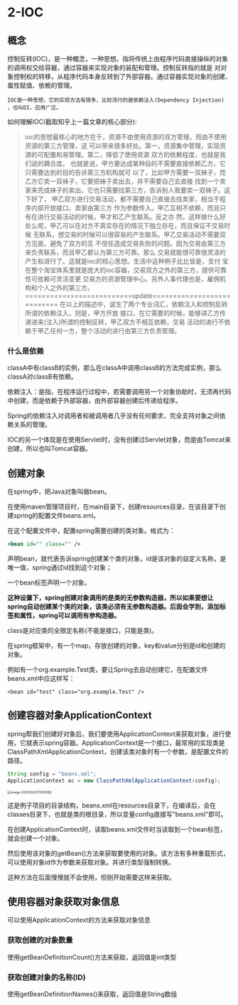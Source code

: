 # 2-IOC

## 概念

​		控制反转(IOC)，是一种概念，一种思想。指将传统上由程序代码直接操纵的对象的调用权交给容器，通过容器来实现对象的装配和管理。控制反转指的就是 对对象控制权的转移，从程序代码本身反转到了外部容器。通过容器实现对象的创建、属性赋值、依赖的管理。

 	IOC是一种思想，它的实现方法有很多，比较流行的是依赖注入(Dependency Injection) ，也叫DI，应用广泛。

如何理解IOC(截取知乎上一篇文章的核心部分):

> ioc的思想最核⼼的地⽅在于，资源不由使⽤资源的双⽅管理，⽽由不使⽤资源的第三⽅管理，这
> 可以带来很多好处。第⼀，资源集中管理，实现资源的可配置和易管理。第⼆，降低了使⽤资源
> 双⽅的依赖程度，也就是我们说的耦合度。
> 也就是说，甲⽅要达成某种⽬的不需要直接依赖⼄⽅，它只需要达到的⽬的告诉第三⽅机构就可
> 以了，⽐如甲⽅需要⼀双袜⼦，⽽⼄⽅它卖⼀双袜⼦，它要把袜⼦卖出去，并不需要⾃⼰去直接
> 找到⼀个卖家来完成袜⼦的卖出。它也只需要找第三⽅，告诉别⼈我要卖⼀双袜⼦。这下好了，
> 甲⼄双⽅进⾏交易活动，都不需要⾃⼰直接去找卖家，相当于程序内部开放接⼝，卖家由第三⽅
> 作为参数传⼊。甲⼄互相不依赖，⽽且只有在进⾏交易活动的时候，甲才和⼄产⽣联系。反之亦
> 然。这样做什么好处么呢，甲⼄可以在对⽅不真实存在的情况下独⽴存在，⽽且保证不交易时候
> ⽆联系，想交易的时候可以很容易的产⽣联系。甲⼄交易活动不需要双⽅⻅⾯，避免了双⽅的互
> 不信任造成交易失败的问题。因为交易由第三⽅来负责联系，⽽且甲⼄都认为第三⽅可靠。那么
> 交易就能很可靠很灵活的产⽣和进⾏了。这就是ioc的核⼼思想。⽣活中这种例⼦⽐⽐皆是，⽀付
> 宝在整个淘宝体系⾥就是庞⼤的ioc容器，交易双⽅之外的第三⽅，提供可靠性可依赖可灵活变更
> 交易⽅的资源管理中⼼。另外⼈事代理也是，雇佣机构和个⼈之外的第三⽅。
> ==========================update===========================
> 在以上的描述中，诞⽣了两个专业词汇，依赖注⼊和控制反转所谓的依赖注⼊，则是，甲⽅开放
> 接⼝，在它需要的时候，能够讲⼄⽅传递进来(注⼊)所谓的控制反转，甲⼄双⽅不相互依赖，交易
> 活动的进⾏不依赖于甲⼄任何⼀⽅，整个活动的进⾏由第三⽅负责管理。

### 什么是依赖

classA中有classB的实例，那么在classA中调用classB的方法完成实例，那么classA对classB有依赖。



依赖注入：是指，在程序运行过程中，若需要调用另一个对象协助时，无须再代码中创建，而是依赖于外部容器，由外部容器创建后传递给程序。

Spring的依赖注入对调用者和被调用者几乎没有任何要求，完全支持对象之间依赖关系的管理。



IOC的另一个体现是在使用Servlet时，没有创建过Servlet对象，而是由Tomcat来创建，所以也叫Tomcat容器。



## 创建对象

在spring中，把Java对象叫做bean。

在使用maven管理项目时，在main目录下，创建resources目录，在该目录下创建spring的配置文件beans.xml。

在这个配置文件中，配置spring需要创建的类对象。格式为：

```xml
<bean id="" class="" />
```

声明bean，就代表告诉spring创建某个类的对象，id是该对象的自定义名称，是唯一值，spring通过id找到这个对象；

一个bean标签声明一个对象。

**这种设置下，spring创建对象调用的是类的无参数构造器，所以如果要想让spring自动创建某个类的对象，该类必须有无参数构造器。后面会学到，添加标签和属性，spring可以调用有参构造器。**

class是对应类的全限定名称(不能是接口，只能是类)。

在spring框架中，有一个map，存放创建的对象，key和value分别是id和创建的对象。



例如有一个org.example.Test类，要让Spring去自动创建它，在配置文件beans.xml中应这样写：

`<bean id="test" class="org.example.Test" />`



## 创建容器对象ApplicationContext

spring帮我们创建好对象后，我们要使用ApplicationContext来获取对象，进行使用，它就表示spring容器。ApplicationContext是一个接口，最常用的实现类是ClassPathXmlApplicationContext，创建该类对象时有一个参数，是配置文件的路径。

```java
String config = "beans.xml";
ApplicationContext ac = new ClassPathXmlApplicationContext(config);
```

<img src="https://crayon-1302863897.cos.ap-beijing.myqcloud.com/image/image-20201024172618382.png" alt="image-20201024172618382" style="zoom:50%;" />

这是例子项目的目录结构，beans.xml在resources目录下，在编译后，会在classes目录下，也就是类的根目录，所以变量config直接写"beans.xml"即可。

在创建ApplicationContext时，读取beans.xml文件时当读取到一个bean标签，就会创建一个对象。



然后使用该对象的getBean()方法来获取要使用的对象。该方法有多种重载形式，可以使用对象id作为参数来获取对象。并进行类型强制转换。

这种方法在后面慢慢就不会使用，但刚开始需要这样来获取。





## 使用容器对象获取对象信息

可以使用ApplicationContext的方法来获取对象信息

### 获取创建的对象数量

使用getBeanDefinitionCount()方法来获取，返回值是int类型

### 获取创建对象的名称(ID)

使用getBeanDefinitionNames()来获取，返回值是String数组













